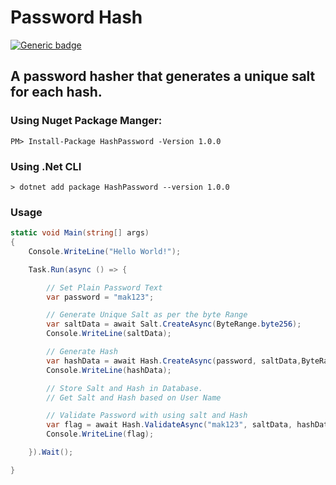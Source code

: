 # Password Hash
[![Generic badge](https://img.shields.io/badge/Nuget-1.0.0-<COLOR>.svg)](https://www.nuget.org/packages/HashPassword/)

## A password hasher that generates a unique salt for each hash.

### Using Nuget Package Manger:
```
PM> Install-Package HashPassword -Version 1.0.0
```

### Using .Net CLI
```
> dotnet add package HashPassword --version 1.0.0
```

### Usage
```C#
static void Main(string[] args)
{
    Console.WriteLine("Hello World!");

    Task.Run(async () => {

        // Set Plain Password Text
        var password = "mak123";

        // Generate Unique Salt as per the byte Range
        var saltData = await Salt.CreateAsync(ByteRange.byte256);
        Console.WriteLine(saltData);

        // Generate Hash 
        var hashData = await Hash.CreateAsync(password, saltData,ByteRange.byte256);
        Console.WriteLine(hashData);

        // Store Salt and Hash in Database.
        // Get Salt and Hash based on User Name

        // Validate Password with using salt and Hash
        var flag = await Hash.ValidateAsync("mak123", saltData, hashData,ByteRange.byte256);
        Console.WriteLine(flag);

    }).Wait();

}
```
